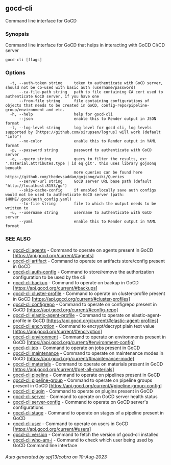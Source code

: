 ## gocd-cli

Command line interface for GoCD

### Synopsis

Command line interface for GoCD that helps in interacting with GoCD CI/CD server

```
gocd-cli [flags]
```

### Options

```
  -t, --auth-token string     token to authenticate with GoCD server, should not be co-used with basic auth (username/password)
      --ca-file-path string   path to file containing CA cert used to authenticate GoCD server, if you have one
      --from-file string      file containing configurations of objects that needs to be created in GoCD, config-repo/pipeline-group/environment and etc.
  -h, --help                  help for gocd-cli
      --json                  enable this to Render output in JSON format
  -l, --log-level string      log level for gocd cli, log levels supported by [https://github.com/sirupsen/logrus] will work (default "info")
      --no-color              enable this to Render output in YAML format
  -p, --password string       password to authenticate with GoCD server
  -q, --query string          query to filter the results, ex: '.material.attributes.type | id eq git'. this uses library gojsonq beneath
                              more queries can be found here https://github.com/thedevsaddam/gojsonq/wiki/Queries
      --server-url string     GoCD server URL base path (default "http://localhost:8153/go")
      --skip-cache-config     if enabled locally save auth configs would not be used to authenticate GoCD server (path: $HOME/.gocd/auth_config.yaml)
      --to-file string        file to which the output needs to be written to
  -u, --username string       username to authenticate with GoCD server
      --yaml                  enable this to Render output in YAML format
```

### SEE ALSO

* [gocd-cli agents](gocd-cli_agents.md)	 - Command to operate on agents present in GoCD [https://api.gocd.org/current/#agents]
* [gocd-cli artifact](gocd-cli_artifact.md)	 - Command to operate on artifacts store/config present in GoCD
* [gocd-cli auth-config](gocd-cli_auth-config.md)	 - Command to store/remove the authorization configuration to be used by the cli
* [gocd-cli backup](gocd-cli_backup.md)	 - Command to operate on backup in GoCD [https://api.gocd.org/current/#backups]
* [gocd-cli cluster-profile](gocd-cli_cluster-profile.md)	 - Command to operate on cluster-profile present in GoCD [https://api.gocd.org/current/#cluster-profiles]
* [gocd-cli configrepo](gocd-cli_configrepo.md)	 - Command to operate on configrepo present in GoCD [https://api.gocd.org/current/#config-repo]
* [gocd-cli elastic-agent-profile](gocd-cli_elastic-agent-profile.md)	 - Command to operate on elastic-agent-profile in GoCD [https://api.gocd.org/current/#elastic-agent-profiles]
* [gocd-cli encryption](gocd-cli_encryption.md)	 - Command to encrypt/decrypt plain text value [https://api.gocd.org/current/#encryption]
* [gocd-cli environment](gocd-cli_environment.md)	 - Command to operate on environments present in GoCD [https://api.gocd.org/current/#environment-config]
* [gocd-cli job](gocd-cli_job.md)	 - Command to operate on jobs present in GoCD
* [gocd-cli maintenance](gocd-cli_maintenance.md)	 - Command to operate on maintenance modes in GoCD [https://api.gocd.org/current/#maintenance-mode]
* [gocd-cli materials](gocd-cli_materials.md)	 - Command to operate on materials present in GoCD [https://api.gocd.org/current/#get-all-materials]
* [gocd-cli pipeline](gocd-cli_pipeline.md)	 - Command to operate on pipelines present in GoCD
* [gocd-cli pipeline-group](gocd-cli_pipeline-group.md)	 - Command to operate on pipeline groups present in GoCD [https://api.gocd.org/current/#pipeline-group-config]
* [gocd-cli plugin](gocd-cli_plugin.md)	 - Command to operate on plugins present in GoCD
* [gocd-cli server](gocd-cli_server.md)	 - Command to operate on GoCD server health status
* [gocd-cli server-config](gocd-cli_server-config.md)	 - Command to operate on GoCD server's configurations
* [gocd-cli stage](gocd-cli_stage.md)	 - Command to operate on stages of a pipeline present in GoCD
* [gocd-cli user](gocd-cli_user.md)	 - Command to operate on users in GoCD [https://api.gocd.org/current/#users]
* [gocd-cli version](gocd-cli_version.md)	 - Command to fetch the version of gocd-cli installed
* [gocd-cli who-am-i](gocd-cli_who-am-i.md)	 - Command to check which user being used by GoCD Command line interface

###### Auto generated by spf13/cobra on 10-Aug-2023

